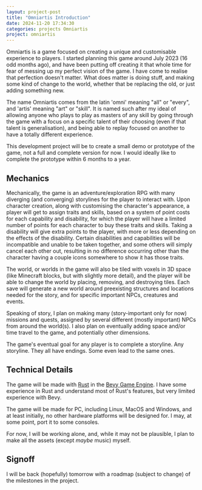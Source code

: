 ```yaml
---
layout: project-post
title: "Omniartis Introduction"
date: 2024-11-20 17:34:30
categories: projects Omniartis
project: omniartis
---
```


Omniartis is a game focused on creating a unique and customisable experience to players. I started planning this game around July 2023 (16 odd months ago), and have been putting off creating it that whole time for fear of messing up my perfect vision of the game. I have come to realise that perfection doesn't matter. What does matter is doing stuff, and making some kind of change to the world, whether that be replacing the old, or just adding something new.

The name Omniartis comes from the latin 'omni' meaning "all" or "every", and 'artis' meaning "art" or "skill". It is named such after my ideal of allowing anyone who plays to play as masters of any skill by going through the game with a focus on a specific talent of their choosing (even if that talent is generalisation), and being able to replay focused on another to have a totally different experience.

This development project will be to create a small demo or prototype of the game, not a full and complete version for now. I would ideally like to complete the prototype within 6 months to a year.

## Mechanics

Mechanically, the game is an adventure/exploration RPG with many diverging (and converging) storylines for the player to interact with. Upon character creation, along with customising the character's appearance, a player will get to assign traits and skills, based on a system of point costs for each capability and disability, for which the player will have a limited number of points for each character to buy these traits and skills. Taking a disability will give extra points to the player, with more or less depending on the effects of the disability. Certain disabilities and capabilities will be incompatible and unable to be taken together, and some others will simply cancel each other out, resulting in no difference occurring other than the character having a couple icons somewhere to show it has those traits.

The world, or worlds in the game will also be tiled with voxels in 3D space (like Minecraft blocks, but with slightly more detail), and the player will be able to change the world by placing, removing, and destroying tiles. Each save will generate a new world around preexisting structures and locations needed for the story, and for specific important NPCs, creatures and events.

Speaking of story, I plan on making many (story-important only for now) missions and quests, assigned by several different (mostly important) NPCs from around the world(s). I also plan on eventually adding space and/or time travel to the game, and potentially other dimensions.

The game's eventual goal for any player is to complete a storyline. Any storyline. They all have endings. Some even lead to the same ones.

## Technical Details

The game will be made with [Rust](https://www.rust-lang.org/) in the [Bevy Game Engine](https://bevyengine.org/). I have some experience in Rust and understand most of Rust's features, but very limited experience with Bevy.

The game will be made for PC, including Linux, MacOS and Windows, and at least initially, no other hardware platforms will be designed for. I may, at some point, port it to some consoles.

For now, I will be working alone, and, while it may not be plausible, I plan to make all the assets (except *maybe* music) myself.

## Signoff

I will be back (hopefully) tomorrow with a roadmap (subject to change) of the milestones in the project.

